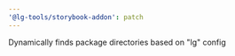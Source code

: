 ```yaml
---
'@lg-tools/storybook-addon': patch
---
```


Dynamically finds package directories based on "lg" config
